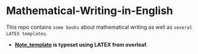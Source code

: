 # Mathematical-Writing-in-English

This repo contains ``some books`` about mathematical writing as well as ``several LATEX templates``.


* **[Note_template](https://www.overleaf.com/latex/templates/lecture-note-template/dwyrjrnthdcz88) is typeset using LATEX from overleaf**.
